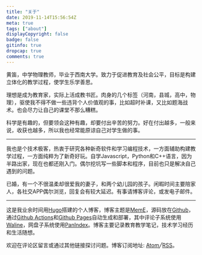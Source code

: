 ```yaml
---
title: "关于"
date: 2019-11-14T15:56:54Z
meta: true
tags: ["about"]
displayCopyright: false
badge: false
gitinfo: true
dropcap: true
comments: true
---
```

黄笛，中学物理教师，毕业于西南大学。致力于促进教育及社会公平，目标是构建立体化的教学过程，使学生乐学善思。

理想是成为教育家，实际上活成教书匠。肉身的几个标签（河南，县城，高中，物理），驱使我不得不做一些违背个人价值观的事，比如超时补课，又比如题海战术。也会尽力让自己的课堂不那么糟糕。

科学是有趣的，但要领会这种有趣，却要付出辛苦的努力。好在付出越多，一般来说，收获也越多，所以我也经常能原谅自己对学生做的事。

----

我也是个技术极客，热衷于研究各种新奇软件和学习编程技术，一方面辅助构建教学过程，一方面纯粹为了新奇好玩。自学Javascript，Python和C++语言，因为半路出家，现在也都还刚入门。偶尔挖坑写一些脚本和程序，目前也只是解决自己遇到的问题。

已婚，有一个不很温柔却很爱我的妻子，和两个幼儿园的孩子。闲暇时间主要陪家人，各社交APP偶尔浏览，回复会有较大延迟。有事请博客评论，或发电子邮件。

---

这是我业余时间用[Hugo](https://github.com/gohugoio/hugo)搭建的个人博客，博客主题是[MemE](https://github.com/reuixiy/hugo-theme-meme)，源码放在[Github](https://github.com/huangdiv/huangdiv.com)，通过[Github Actions](https://github.com/huangdiv/huangdiv.com/actions)和[Github Pages](https://github.com/huangdiv/huangdiv.github.io/tree/build)自动生成和部署，其中评论子系统使用[Waline](https://github.com/walinejs/waline)，网盘子系统使用[PanIndex](https://github.com/libsgh/PanIndex)。博客主要记录教育教学笔记，技术学习经历和生活随想。

欢迎在评论区留言或通过其他链接探讨问题。博客订阅地址: <a href="/atom.xml" target="_blank" rel="noopener">Atom</a>╱<a href="/rss.xml" target="_blank" rel="noopener">RSS</a>。
